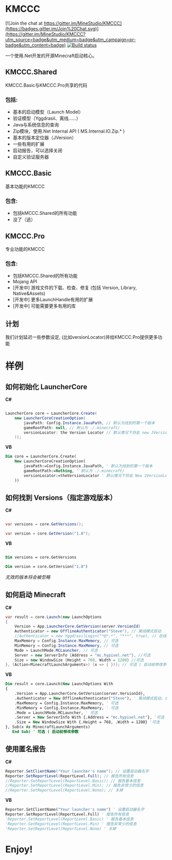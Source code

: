KMCCC
=====

[![Join the chat at https://gitter.im/MineStudio/KMCCC](https://badges.gitter.im/Join%20Chat.svg)](https://gitter.im/MineStudio/KMCCC?utm_source=badge&utm_medium=badge&utm_campaign=pr-badge&utm_content=badge)
[![Build status](https://ci.appveyor.com/api/projects/status/ldvo1wsyd66boxsf?svg=true)](https://ci.appveyor.com/project/zhouyiran2/kmccc)

一个使用.Net开发的开源Minecraft启动核心。

## KMCCC.Shared

KMCCC.Basic与KMCCC.Pro共享的代码

### 包括:

- 基本的启动模型（Launch Model）
- 验证模型（Yggdrasil、离线……）
- Java与系统信息的查询
- Zip模块，使用.Net Internal API ( MS.Internal.IO.Zip.* )
- 基本的版本定位器（JVersion）
- 一些有用的扩展
- 启动报告，可以选择关闭
- 自定义验证服务器

## KMCCC.Basic

基本功能的KMCCC

### 包含:

- 包括kMCCC.Shared的所有功能
- 没了（逃）

## KMCCC.Pro

专业功能的KMCCC

### 包含:

- 包括KMCCC.Shared的所有功能
- Mojang API
- [开发中] 游戏文件的下载、检查、修复 (包括 Version, Library, Native&Assets)
- [开发中] 更多LaunchHandle有用的扩展
- [开发中] 可能需要更多有用的库

## 计划

我们计划延迟一些参数设定, (比如versionLocator)并给KMCCC.Pro提供更多功能

# 样例

## 如何初始化 LauncherCore

__C#__
```csharp

LauncherCore core = LauncherCore.Create(
	new LauncherCoreCreationOption(
		javaPath: Config.Instance.JavaPath, // 默认为找到的第一个版本
		gameRootPath: null, // 默认为 ./.minecraft/
		versionLocator: the Version Locator // 默认情况下将会 new JVersionLocator()
	));

```

__VB__
```vb
Dim core = LauncherCore.Create(
    New LauncherCoreCreationOption(
        javaPath:=Config.Instance.JavaPath, ' 默认为找到的第一个版本
        gameRootPath:=Nothing, ' 默认为 ./.minecraft/
        versionLocator:=theVersionLocator ' 默认情况下将会 New JVersionLocator()
    ))
```

## 如何找到 Versions（指定游戏版本）

__C#__
```csharp

var versions = core.GetVersions();

var version = core.GetVersion("1.8");

```

__VB__
```vb

Dim versions = core.GetVersions

Dim version = core.GetVersion("1.8")

```

*无效的版本将会被忽略*

## 如何启动 Minecraft

__C#__
```csharp
var result = core.Launch(new LaunchOptions
{
	Version = App.LauncherCore.GetVersion(server.VersionId)
	Authenticator = new OfflineAuthenticator("Steve"), // 离线模式启动
	//Authenticator = new YggdrasilLogin("*@*.*", "***", true), // 在线模式
	MaxMemory = Config.Instance.MaxMemory, // 可选
	MinMemory = Config.Instance.MaxMemory, // 可选
	Mode = LaunchMode.MCLauncher, // 可选
	Server = new ServerInfo {Address = "mc.hypixel.net"}, //可选
	Size = new WindowSize {Height = 768, Width = 1280} //可选
}, (Action<MinecraftLaunchArguments>) (x => { })); // 可选 ( 启动前修改参数
```

__VB__
```vb
Dim result = core.Launch(New LaunchOptions With
{
    .Version = App.LauncherCore.GetVersion(server.VersionId),
    .Authenticator = New OfflineAuthenticator("Steve"), ' 离线模式启动。在线模式用 New YggdrasilLogin("*@*.*", "***", True), 。
    .MaxMemory = Config.Instance.MaxMemory, ' 可选
    .MinMemory = Config.Instance.MaxMemory, ' 可选
    .Mode = LaunchMode.MCLauncher, ' 可选
    .Server = New ServerInfo With {.Address = "mc.hypixel.net"}, '可选
    .Size = New WindowSize With {.Height = 768, .Width = 1280} '可选
}, Sub(x As MinecraftLaunchArguments)
   End Sub) ' 可选 ( 启动前修改参数
```

## 使用匿名报告 ##

__C#__
```csharp
Reporter.SetClientName("Your launcher's name"); // 设置启动器名字
Reporter.SetReportLevel(ReportLevel.Full); // 报告所有信息
//Reporter.SetReportLevel(ReportLevel.Basic); // 报告基本信息
//Reporter.SetReportLevel(ReportLevel.Min); // 报告非常少的信息
//Reporter.SetReportLevel(ReportLevel.None); // 关掉
```

__VB__
```vb
Reporter.SetClientName("Your launcher's name") ' 设置启动器名字
Reporter.SetReportLevel(ReportLevel.Full) ' 报告所有信息
'Reporter.SetReportLevel(ReportLevel.Basic) ' 报告基本信息
'Reporter.SetReportLevel(ReportLevel.Min) ' 报告非常少的信息
'Reporter.SetReportLevel(ReportLevel.None) ' 关掉
```

# Enjoy!
